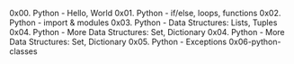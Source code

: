 0x00. Python - Hello, World
0x01. Python - if/else, loops, functions
0x02. Python - import & modules
0x03. Python - Data Structures: Lists, Tuples
0x04. Python - More Data Structures: Set, Dictionary
0x04. Python - More Data Structures: Set, Dictionary
0x05. Python - Exceptions
0x06-python-classes

